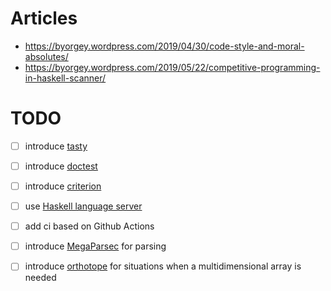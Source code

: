 # Articles

- https://byorgey.wordpress.com/2019/04/30/code-style-and-moral-absolutes/
- https://byorgey.wordpress.com/2019/05/22/competitive-programming-in-haskell-scanner/

# TODO

- [ ] introduce [tasty](https://hackage.haskell.org/package/tasty)
- [ ] introduce [doctest](https://hackage.haskell.org/package/doctest)
- [ ] introduce [criterion](https://hackage.haskell.org/package/criterion)
- [ ] use [Haskell language server](https://github.com/haskell/haskell-language-server)
- [ ] add ci based on Github Actions

- [ ] introduce [MegaParsec](https://hackage.haskell.org/package/megaparsec) for 	parsing
- [ ] introduce [orthotope](https://hackage.haskell.org/package/orthotope) for situations when a multidimensional array is needed
